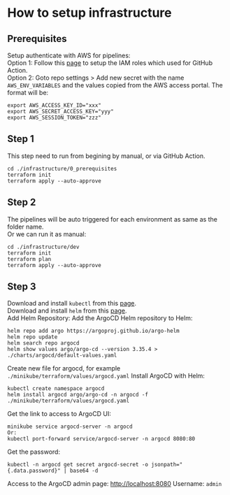 # How to setup infrastructure

## Prerequisites
Setup authenticate with AWS for pipelines:  
Option 1: Follow this [page](https://aws.amazon.com/blogs/security/use-iam-roles-to-connect-github-actions-to-actions-in-aws/) to setup the IAM roles which used for GitHub Action.  
Option 2: Goto repo settings > Add new secret with the name `AWS_ENV_VARIABLES` and the values copied from the AWS access portal. The format will be:  
```
export AWS_ACCESS_KEY_ID="xxx"
export AWS_SECRET_ACCESS_KEY="yyy"
export AWS_SESSION_TOKEN="zzz"
```

## Step 1
This step need to run from begining by manual, or via GitHub Action.
```
cd ./infrastructure/0_prerequisites
terraform init
terraform apply --auto-approve
```

## Step 2
The pipelines will be auto triggered for each environment as same as the folder name.  
Or we can run it as manual:
```
cd ./infrastructure/dev
terraform init
terraform plan
terraform apply --auto-approve
```

## Step 3
Download and install `kubectl` from this [page](https://kubernetes.io/docs/tasks/tools/).  
Download and install `helm` from this [page](https://helm.sh/docs/intro/install/).  
Add Helm Repository: Add the ArgoCD Helm repository to Helm:
```
helm repo add argo https://argoproj.github.io/argo-helm
helm repo update
helm search repo argocd
helm show values argo/argo-cd --version 3.35.4 > ./charts/argocd/default-values.yaml
```
Create new file for argocd, for example `./minikube/terraform/values/argocd.yaml`
Install ArgoCD with Helm:
```
kubectl create namespace argocd
helm install argocd argo/argo-cd -n argocd -f ./minikube/terraform/values/argocd.yaml
```
Get the link to access to ArgoCD UI:
```
minikube service argocd-server -n argocd
Or:
kubectl port-forward service/argocd-server -n argocd 8080:80
```
Get the password:
```
kubectl -n argocd get secret argocd-secret -o jsonpath="{.data.password}" | base64 -d
```
Access to the ArgoCD admin page: [http://localhost:8080](http://localhost:8080)
Username: `admin`
